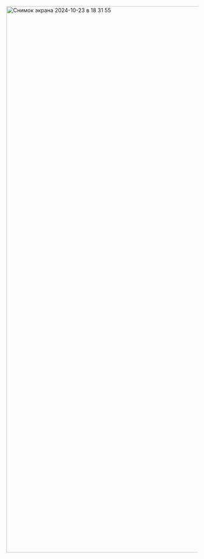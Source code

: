 <img width="1440" alt="Снимок экрана 2024-10-23 в 18 31 55" src="https://github.com/user-attachments/assets/04c2b7ea-32b5-4c05-9274-a9eee02d4cad">
